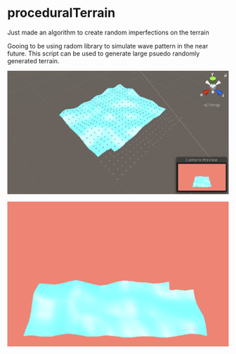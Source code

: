 # proceduralTerrain
Just made an algorithm to create random imperfections on the terrain

Gooing to be using radom library to simulate wave pattern in the near future. 
This script can be used to generate large psuedo randomly generated terrain.

![](tg1.PNG)



![](tg2.PNG)
